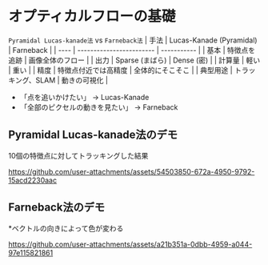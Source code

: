 # オプティカルフローの基礎

`Pyramidal Lucas-kanade法` vs `Farneback法`
| 手法   | Lucas-Kanade (Pyramidal) | Farneback   |
| ---- | ------------------------ | ----------- |
| 基本   | 特徴点を追跡                   | 画像全体のフロー    |
| 出力   | Sparse (まばら)             | Dense (密)   |
| 計算量  | 軽い                       | 重い          |
| 精度   | 特徴点付近では高精度               | 全体的にそこそこ  |
| 典型用途 | トラッキング、SLAM              | 動きの可視化 |

- 「点を追いかけたい」 → Lucas-Kanade
- 「全部のピクセルの動きを見たい」 → Farneback

## Pyramidal Lucas-kanade法のデモ
10個の特徴点に対してトラッキングした結果

https://github.com/user-attachments/assets/54503850-672a-4950-9792-15acd2230aac

## Farneback法のデモ
*ベクトルの向きによって色が変わる

https://github.com/user-attachments/assets/a21b351a-0dbb-4959-a044-97e115821861
